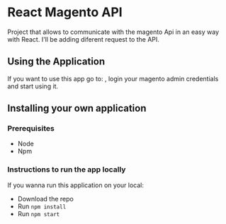 # React Magento API

Project that allows to communicate with the magento Api in an easy way with React. I'll be adding diferent request to the API.


## Using the Application

If you want to use this app go to:  , login your magento admin credentials and start using it.


## Installing your own application

### Prerequisites

* Node
* Npm


### Instructions to run the app locally

If you wanna run this application on your local:

* Download the repo
* Run
`npm install`
* Run
`npm start`